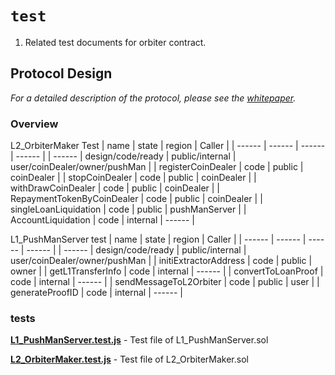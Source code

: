# `test`

1. Related test documents for orbiter contract.

## Protocol Design

_For a detailed description of the protocol, please see the [whitepaper](https://docs.orbiter.finance/whitepaper_en)._

### Overview

L2_OrbiterMaker Test
| name | state | region | Caller |
| ------ | ------ | ------ | ------ |
| ------ | design/code/ready | public/internal | user/coinDealer/owner/pushMan |
| registerCoinDealer | code | public | coinDealer |
| stopCoinDealer | code | public | coinDealer |
| withDrawCoinDealer | code | public | coinDealer |
| RepaymentTokenByCoinDealer | code | public | coinDealer |
| singleLoanLiquidation | code | public | pushManServer |
| AccountLiquidation | code | internal | ------ |

L1_PushManServer test
| name | state | region | Caller |
| ------ | ------ | ------ | ------ |
| ------ | design/code/ready | public/internal | user/coinDealer/owner/pushMan |
| initiExtractorAddress | code | public | owner |
| getL1TransferInfo | code | internal | ------ |
| convertToLoanProof | code | internal | ------ |
| sendMessageToL2Orbiter | code | public | user |
| generateProofID | code | internal | ------ |

### tests

**[L1_PushManServer.test.js](https://github.com/OrbiterCross/V2-contracts/blob/develop/packages/hardhat/test/L1_PushManServer.test.js)** - Test file of L1_PushManServer.sol

**[L2_OrbiterMaker.test.js](https://github.com/OrbiterCross/V2-contracts/blob/develop/packages/hardhat/test/L2_OrbiterMaker.test.js)** - Test file of L2_OrbiterMaker.sol
